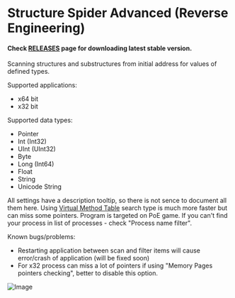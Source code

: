 # Structure Spider Advanced (Reverse Engineering)

#### Check [RELEASES](https://github.com/Stridemann/StructureSpiderAdvanced/releases) page for downloading latest stable version.

Scanning structures and substructures from initial address for values of defined types.

Supported applications:
- x64 bit
- x32 bit

Supported data types:
- Pointer
- Int (Int32)
- UInt (UInt32)
- Byte
- Long (Int64)
- Float
- String
- Unicode String


All settings have a description tooltip, so there is not sence to document all them here.
Using [Virtual Method Table](https://en.wikipedia.org/wiki/Virtual_method_table) search type is much more faster but can miss some pointers.
Program is targeted on PoE game. If you can't find your process in list of processes  - check "Process name filter".

Known bugs/problems:
- Restarting application between scan and filter items will cause error/crash of application (will be fixed soon)
- For x32 process can miss a lot of pointers if using "Memory Pages pointers checking", better to disable this option.


![Image](https://raw.githubusercontent.com/Stridemann/StructureSpiderAdvanced/master/Screenshot2.png)
